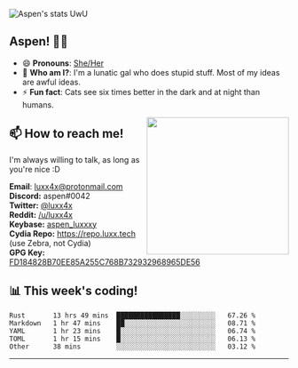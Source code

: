 ![Aspen's stats UwU](https://github-readme-stats.vercel.app/api?username=aspenluxxxy&show_icons=true&theme=onedark)

## Aspen! 🏳️‍⚧️

 - 😄 **Pronouns**: [She/Her](https://www.mypronouns.org/she-her)
 - 👩 **Who am I?**: I'm a lunatic gal who does stupid stuff. Most of my ideas are awful ideas.  
 - ⚡ **Fun fact**: <!--START_SECTION:catfact-->Cats see six times better in the dark and at night than humans.<!--END_SECTION:catfact-->
 
<img align="right" src="https://raw.githubusercontent.com/aspenluxxxy/aspenluxxxy/master/crab.jpg" width="256px" height="247px" />  

## 📫 How to reach me!
I'm always willing to talk, as long as you're nice :D

**Email**: luxx4x@protonmail.com  
**Discord:** aspen#0042  
**Twitter:** [@luxx4x](https://twitter.com/luxx4x)  
**Reddit:** [/u/luxx4x](https://reddit.com/user/luxx4x/)  
**Keybase:** [aspen_luxxxy](https://keybase.io/aspen_luxxxy)  
**Cydia Repo:** https://repo.luxx.tech (use Zebra, not Cydia)  
**GPG Key:** [FD184828B70EE85A255C768B732932968965DE56](https://aspenuwu.me/aspen-public.asc)

## 📊 **This week's coding!**
<!--START_SECTION:waka-->
```text
Rust       13 hrs 49 mins  ████████████████░░░░░░░░░   67.26 % 
Markdown   1 hr 47 mins    ██░░░░░░░░░░░░░░░░░░░░░░░   08.71 % 
YAML       1 hr 23 mins    █░░░░░░░░░░░░░░░░░░░░░░░░   06.74 % 
TOML       1 hr 15 mins    █░░░░░░░░░░░░░░░░░░░░░░░░   06.13 % 
Other      38 mins         ░░░░░░░░░░░░░░░░░░░░░░░░░   03.12 %
```
<!--END_SECTION:waka-->

-------
